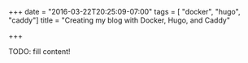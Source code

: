 +++
date = "2016-03-22T20:25:09-07:00"
tags = [ "docker", "hugo", "caddy"]
title = "Creating my blog with Docker, Hugo, and Caddy"

+++

TODO: fill content!
